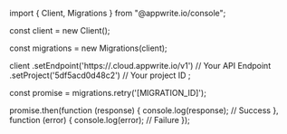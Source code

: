import { Client, Migrations } from "@appwrite.io/console";

const client = new Client();

const migrations = new Migrations(client);

client
    .setEndpoint('https://<REGION>.cloud.appwrite.io/v1') // Your API Endpoint
    .setProject('5df5acd0d48c2') // Your project ID
;

const promise = migrations.retry('[MIGRATION_ID]');

promise.then(function (response) {
    console.log(response); // Success
}, function (error) {
    console.log(error); // Failure
});